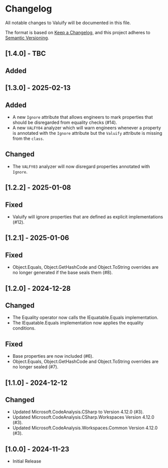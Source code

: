 # Changelog
All notable changes to Valuify will be documented in this file.

The format is based on [Keep a Changelog](https://keepachangelog.com/en/1.0.0/),
and this project adheres to [Semantic Versioning](https://semver.org/spec/v2.0.0.html).

## [1.4.0] - TBC

## Added


## [1.3.0] - 2025-02-13

## Added

- A new `Ignore` attribute that allows engineers to mark properties that should be disregarded from equality checks (#14).
- A new `VALFY04` analyzer which will warn engineers whenever a property is annotated with the `Ignore` attribute but the `Valuify` attribute is missing from the `class`.

## Changed

- The `VALFY03` analyzer will now disregard properties annotated with `Ignore`.

## [1.2.2] - 2025-01-08

## Fixed

- Valuify will ignore properties that are defined as explicit implementations (#12).

## [1.2.1] - 2025-01-06

## Fixed

- Object.Equals, Object.GetHashCode and Object.ToString overrides are no longer generated if the base seals them (#8).

## [1.2.0] - 2024-12-28

## Changed

- The Equality operator now calls the IEquatable.Equals implementation.
- The IEquatable.Equals implementation now applies the equality conditions.

## Fixed

- Base properties are now included (#6).
- Object.Equals, Object.GetHashCode and Object.ToString overrides are no longer sealed (#7).

## [1.1.0] - 2024-12-12

## Changed

- Updated Microsoft.CodeAnalysis.CSharp to Version 4.12.0 (#3).
- Updated Microsoft.CodeAnalysis.CSharp.Workspaces Version 4.12.0 (#3).
- Updated Microsoft.CodeAnalysis.Workspaces.Common Version 4.12.0 (#3).

## [1.0.0] - 2024-11-23

- Initial Release
